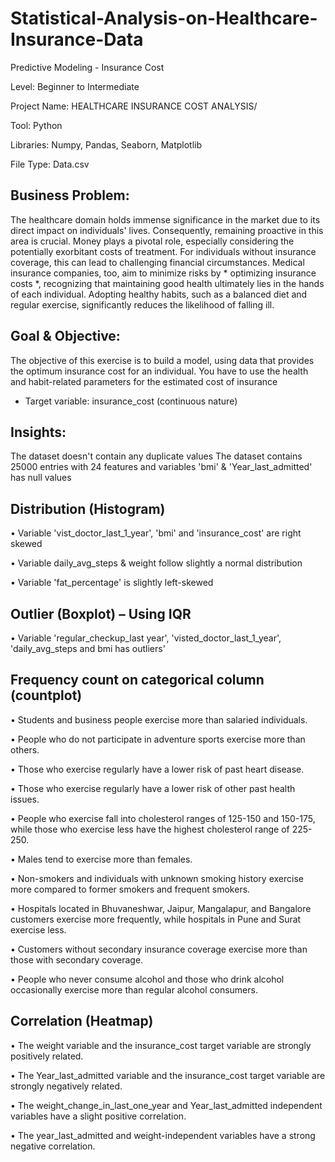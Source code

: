 # Statistical-Analysis-on-Healthcare-Insurance-Data
Predictive Modeling - Insurance Cost

Level: Beginner to Intermediate 

Project Name: HEALTHCARE INSURANCE COST ANALYSIS/

Tool: Python

Libraries: Numpy, Pandas, Seaborn, Matplotlib

File Type: Data.csv

## Business Problem: 

The healthcare domain holds immense significance in the market due to its direct impact on individuals' lives. Consequently, remaining proactive in this area is crucial. Money plays a pivotal role, especially considering the potentially exorbitant costs of treatment. For individuals without insurance coverage, this can lead to challenging financial circumstances. Medical insurance companies, too, aim to minimize risks by * optimizing insurance costs *, recognizing that maintaining good health ultimately lies in the hands of each individual. Adopting healthy habits, such as a balanced diet and regular exercise, significantly reduces the likelihood of falling ill.

## Goal & Objective: 

The objective of this exercise is to build a model, using data that provides the optimum insurance cost for an individual. You have to use the health and habit-related parameters for the estimated cost of insurance

- Target variable: insurance_cost (continuous nature)

## Insights:
The dataset doesn't contain any duplicate values
The dataset contains 25000 entries with 24 features and variables 'bmi' & 'Year_last_admitted' has null values

## Distribution (Histogram)

•	Variable 'vist_doctor_last_1_year', 'bmi' and 'insurance_cost' are right skewed

•	Variable daily_avg_steps & weight follow slightly a normal distribution

•	Variable 'fat_percentage' is slightly left-skewed

## Outlier (Boxplot) – Using IQR

•	Variable 'regular_checkup_last year', 'visted_doctor_last_1_year', 'daily_avg_steps and bmi has outliers'

## Frequency count on categorical column (countplot)

•	Students and business people exercise more than salaried individuals.

•	People who do not participate in adventure sports exercise more than others.

•	Those who exercise regularly have a lower risk of past heart disease.

•	Those who exercise regularly have a lower risk of other past health issues.

•	People who exercise fall into cholesterol ranges of 125-150 and 150-175, while those who exercise less have the highest cholesterol range of 225-250.

•	Males tend to exercise more than females.

•	Non-smokers and individuals with unknown smoking history exercise more compared to former smokers and frequent smokers.

•	Hospitals located in Bhuvaneshwar, Jaipur, Mangalapur, and Bangalore customers exercise more frequently, while hospitals in Pune and Surat exercise less.

•	Customers without secondary insurance coverage exercise more than those with secondary coverage.

•	People who never consume alcohol and those who drink alcohol occasionally exercise more than regular alcohol consumers.

## Correlation (Heatmap)

•	The weight variable and the insurance_cost target variable are strongly positively related.

•	The Year_last_admitted variable and the insurance_cost target variable are strongly negatively related.

•	The weight_change_in_last_one_year and Year_last_admitted independent variables have a slight positive correlation.

•	The year_last_admitted and weight-independent variables have a strong negative correlation.

